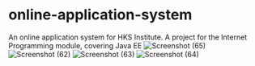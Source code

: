 # online-application-system
An online application system for HKS Institute. A project for the Internet Programming module, covering Java EE 
![Screenshot (65)](https://github.com/PKMaodi/online-application-system/assets/86341371/a247c2ff-26f2-438b-8b3e-07e79f387365)
![Screenshot (62)](https://github.com/PKMaodi/online-application-system/assets/86341371/9e58cf4f-b5e1-4ccf-b455-ab4546346de8)
![Screenshot (63)](https://github.com/PKMaodi/online-application-system/assets/86341371/580cae07-7571-4411-86ae-6b74af7b7b9a)
![Screenshot (64)](https://github.com/PKMaodi/online-application-system/assets/86341371/dba37df3-3b02-4a0e-8026-5dbd3baaa4b7)
